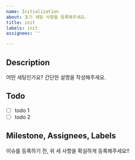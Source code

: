 ```yaml
---
name: Initialization
about: 초기 세팅 사항을 등록해주세요.
title: init
labels: init
assignees: ''

---
```


## Description

어떤 세팅인가요? 간단한 설명을 작성해주세요.

## Todo
- [ ] todo 1
- [ ] todo 2

## Milestone, Assignees, Labels
이슈를 등록하기 전, 위 세 사항을 확실하게 등록해주세요!!
